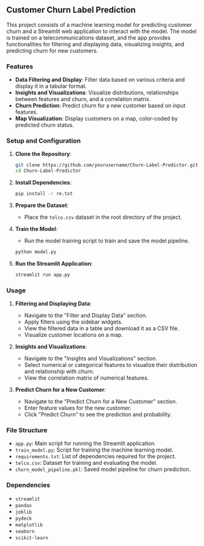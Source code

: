 ## Customer Churn Label Prediction

This project consists of a machine learning model for predicting customer churn and a Streamlit web application to interact with the model. The model is trained on a telecommunications dataset, and the app provides functionalities for filtering and displaying data, visualizing insights, and predicting churn for new customers.

### Features

- **Data Filtering and Display**: Filter data based on various criteria and display it in a tabular format.
- **Insights and Visualizations**: Visualize distributions, relationships between features and churn, and a correlation matrix.
- **Churn Prediction**: Predict churn for a new customer based on input features.
- **Map Visualization**: Display customers on a map, color-coded by predicted churn status.

### Setup and Configuration

1. **Clone the Repository**:
    ```bash
    git clone https://github.com/yourusername/Churn-Label-Predictor.git
    cd Churn-Label-Predictor
    ```

2. **Install Dependencies**:
    ```bash
    pip install -r re.txt
    ```

3. **Prepare the Dataset**:
    - Place the `telco.csv` dataset in the root directory of the project.

4. **Train the Model**:
    - Run the model training script to train and save the model pipeline.
    ```bash
    python model.py
    ```

5. **Run the Streamlit Application**:
    ```bash
    streamlit run app.py
    ```

### Usage

1. **Filtering and Displaying Data**:
    - Navigate to the "Filter and Display Data" section.
    - Apply filters using the sidebar widgets.
    - View the filtered data in a table and download it as a CSV file.
    - Visualize customer locations on a map.

2. **Insights and Visualizations**:
    - Navigate to the "Insights and Visualizations" section.
    - Select numerical or categorical features to visualize their distribution and relationship with churn.
    - View the correlation matrix of numerical features.

3. **Predict Churn for a New Customer**:
    - Navigate to the "Predict Churn for a New Customer" section.
    - Enter feature values for the new customer.
    - Click "Predict Churn" to see the prediction and probability.

### File Structure

- `app.py`: Main script for running the Streamlit application.
- `train_model.py`: Script for training the machine learning model.
- `requirements.txt`: List of dependencies required for the project.
- `telco.csv`: Dataset for training and evaluating the model.
- `churn_model_pipeline.pkl`: Saved model pipeline for churn prediction.

### Dependencies

- `streamlit`
- `pandas`
- `joblib`
- `pydeck`
- `matplotlib`
- `seaborn`
- `scikit-learn`
